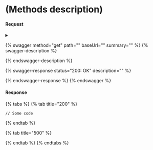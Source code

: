 # (Methods description)

#### Request



<details>

<summary></summary>



</details>

{% swagger method="get" path="" baseUrl="" summary="" %}
{% swagger-description %}

{% endswagger-description %}

{% swagger-response status="200: OK" description="" %}

{% endswagger-response %}
{% endswagger %}

#### Response



{% tabs %}
{% tab title="200" %}
```
// Some code
```
{% endtab %}

{% tab title="500" %}

{% endtab %}
{% endtabs %}
